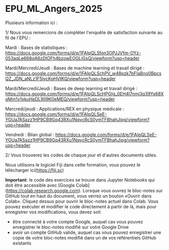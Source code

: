 # EPU_ML_Angers_2025
Plusieurs information ici :

1/ Nous vous remercions de compléter l'enquête de satisfaction suivante au fil de l'EPU :

Mardi : Bases de statistiques : https://docs.google.com/forms/d/e/1FAIpQLSfon3OPJJVfm-OYz-053aqLe668qA6zDlOFh4bzowEOGLjGsQ/viewform?usp=header

Mardi/Mercredi/Jeudi : Bases de machine learning et travail dirigé : https://docs.google.com/forms/d/e/1FAIpQLSchPV_w48pzk7bFlaBno0BpcsQZ_JDN_aNLz1F5lycKqHVtKQ/viewform?usp=header

Mardi/Mercredi/Jeudi : Bases de deep learning et travail dirigé : https://docs.google.com/forms/d/e/1FAIpQLScHPGIg_0EH4I7nmi3q39Ys68XgMm1y1xkuHeDL9II9K0eMEQ/viewform?usp=header

Mercredi/jeudi : Applications/REX en physique médicale : https://docs.google.com/forms/d/e/1FAIpQLSeE-YGUa7ASazz1HP9CB9Gq43RXu1NqycRcS0ymTFBhahJipg/viewform?usp=header

Vendredi : Bilan global : https://docs.google.com/forms/d/e/1FAIpQLSeE-YGUa7ASazz1HP9CB9Gq43RXu1NqycRcS0ymTFBhahJipg/viewform?usp=header
    
2/ Vous trouverez les codes de chaque jour et d'autres documents utiles.

Nous utilisons le logiciel Fiji dans cette formation, vous pouvez le télécharger ici(https://fiji.sc)

__Important__: le code des exercices se trouve dans Jupyter Notebooks qui doit être accessible avec [Google Colab] (https://colab.research.google.com). Lorsque vous ouvrez le bloc-notes sur GitHub tout en haut du document, vous verrez un bouton «Ouvrir dans Colab». Cliquez dessus pour ouvrir le bloc-notes actuel dans Colab. Vous pouvez exécuter et modifier le code directement à partir de là, mais pour enregistrer vos modifications, vous devez soit
 * être connecté à votre compte Google, auquel cas vous pouvez enregistrer le bloc-notes modifié sur votre Google Drive
 * avoir un compte GitHub valide, auquel cas vous pouvez enregistrer une copie de votre bloc-notes modifié dans un de vos référentiels GitHub existants

